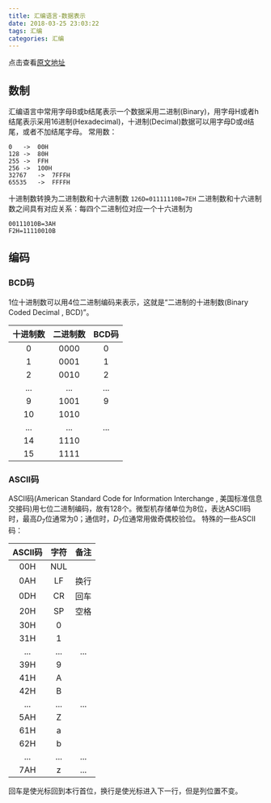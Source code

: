 ```yaml
---
title: 汇编语言-数据表示
date: 2018-03-25 23:03:22
tags: 汇编
categories: 汇编
---
```




点击查看[原文地址](http://hjwblog.com/2018/03/25/%E6%B1%87%E7%BC%96/%E6%B1%87%E7%BC%96%E8%AF%AD%E8%A8%80-%E6%95%B0%E6%8D%AE%E8%A1%A8%E7%A4%BA/)

## 数制
汇编语言中常用字母B或b结尾表示一个数据采用二进制(Binary)，用字母H或者h结尾表示采用16进制(Hexadecimal)，十进制(Decimal)数据可以用字母D或d结尾，或者不加结尾字母。
常用数：
```
0	->	00H
128	->	80H
255	->	FFH
256	->	100H
32767	->	7FFFH
65535	->	FFFFH
```

十进制数转换为二进制数和十六进制数
`126D=01111110B=7EH`
二进制数和十六进制数之间具有对应关系：每四个二进制位对应一个十六进制为
```
00111010B=3AH
F2H=11110010B
```

## 编码
### BCD码
1位十进制数可以用4位二进制编码来表示，这就是“二进制的十进制数(Binary Coded Decimal , BCD)”。

|十进制数|二进制数|BCD码|
|:-:|:-:|:-:|
|0|0000|0|
|1|0001|1|
|2|0010|2|
|...|...|...|
|9|1001|9|
|10|1010||
|...|...|...|
|14|1110||
|15|1111||

### ASCII码
ASCII码(American Standard Code for Information Interchange , 美国标准信息交接码)用七位二进制编码，故有128个。微型机存储单位为8位，表达ASCII码时，最高$D_7$位通常为0；通信时，$D_7$位通常用做奇偶校验位。
特殊的一些ASCII码：

|ASCII码|字符|备注|
|:-:|:-:|:-:|
|00H|NUL||
|0AH|LF|换行|
|0DH|CR|回车||
|20H|SP|空格|
|30H|0||
|31H|1||
|...|...|...|
|39H|9||
|41H|A||
|42H|B||
|...|...|...|
|5AH|Z||
|61H|a||
|62H|b||
|...|...|...|
|7AH|z|...|

回车是使光标回到本行首位，换行是使光标进入下一行，但是列位置不变。








